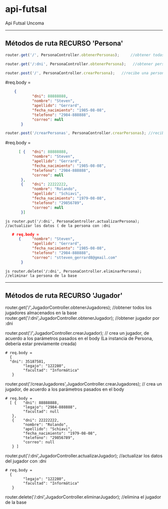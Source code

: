 # api-futsal
Api Futsal Uncoma

-----------------------------------------------------
Métodos de ruta RECURSO 'Persona'
-----------------------------------------------------
```js 
router.get('/', PersonaController.obtenerPersonas);     //obtener todas las personas almacenadas hasta el momento

router.get('/:dni', PersonaController.obtenerPersona);   //obtener persona por campo: dni

router.post('/', PersonaController.crearPersona);   //recibe una persona a insertar en la base
```
#req.body =  
```json
    {     
            "dni": 88888888,
            "nombre": "Steven",
            "apellido": "Gerrard",
            "fecha_nacimiento": "1985-08-08",
            "telefono": "2984-888888",
            "correo": null
       }
```

```js 
router.post('/crearPersonas', PersonaController.crearPersonas); //recibe un arreglo de personas a insertar en la base
```
#req.body = 
```json
      [ {   "dni": 88888888,
            "nombre": "Steven",
            "apellido": "Gerrard",
            "fecha_nacimiento": "1985-08-08",
            "telefono": "2984-888888",
            "correo": null
       }, 
       {    "dni": 22222222,
            "nombre": "Rolando",
            "apellido": "Schiavi",
            "fecha_nacimiento": "1979-08-08",
            "telefono": "29856789",
            "correo": null
       }]
```

```js router.put('/:dni', PersonaController.actualizarPersona); //actualizar los datos ( de la persona con :dni ```

```json
   # req.body = 
      {     "nombre": "Steven",
            "apellido": "Gerrard",
            "fecha_nacimiento": "1985-08-08",
            "telefono": "2984-888888",
            "correo": "stteven_gerrard8@gmail.com"
       }
```

```js router.delete('/:dni', PersonaController.eliminarPersona); //eliminar la persona de la base ```

-----------------------------------------------------
Métodos de ruta RECURSO 'Jugador'
-----------------------------------------------------
router.get('/',JugadorController.obtenerJugadores); //obtener todos los jugadores almacenados en la base
router.get('/:dni',JugadorController.obtenerJugador); //obtener jugador por :dni

router.post('/',JugadorController.crearJugador); // crea un jugador, de acuerdo a los parámetros pasados en el body (La instancia de Persona, debería estar previamente creada)
    
    # req.body = 
      {
      "dni": 35187581,
            "legajo": "122280",
            "facultad": "Informática"
       }
      

router.post('/crearJugadores',JugadorController.crearJugadores); // crea un jugador, de acuerdo a los parámetros pasados en el body

    # req.body = 
      [ {   "dni": 88888888,
            "legajo": "2984-888888",
            "facultad": null
       }, 
       {    "dni": 22222222,
            "nombre": "Rolando",
            "apellido": "Schiavi",
            "fecha_nacimiento": "1979-08-08",
            "telefono": "29856789",
            "correo": null
       } ]
      
router.put('/:dni',JugadorController.actualizarJugador);  //actualizar los datos del jugador con :dni

    # req.body = 
      {
            "legajo": "122280",
            "facultad": "Informática"
       }

router.delete('/:dni',JugadorController.eliminarJugador); //elimina el jugador de la base



